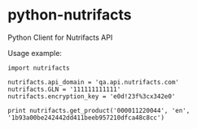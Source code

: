 python-nutrifacts
=================

Python Client for Nutrifacts API

Usage example:

    import nutrifacts

    nutrifacts.api_domain = 'qa.api.nutrifacts.com'
    nutrifacts.GLN = '111111111111'
    nutrifacts.encryption_key = 'e0d!23f%3cx342e0'

    print nutrifacts.get_product('000011220044', 'en', '1b93a00be242442dd411beeb957210dfca48c8cc')
